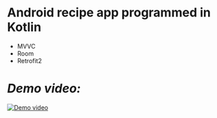 # Android recipe app programmed in Kotlin
- MVVC
- Room
- Retrofit2

# _Demo video:_
[![Demo video](https://img.youtube.com/vi/TwAfFv3XXps/0.jpg)](https://youtu.be/TwAfFv3XXps)